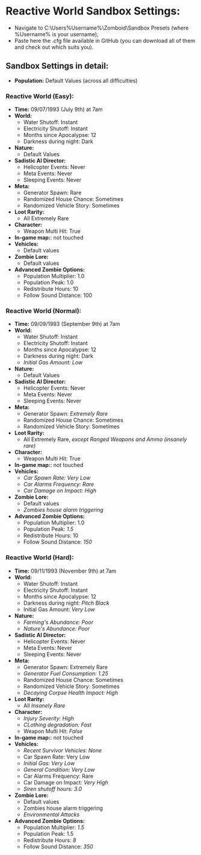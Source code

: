 # Reactive World Sandbox Settings:
- Navigate to C:\Users\%Username%\Zomboid\Sandbox Presets (where %Username% is your username);
- Paste here the .cfg file available in GitHub (you can download all of them and check out which suits you).

## Sandbox Settings in detail:
- **Population:** Default Values (across all difficulties)
### Reactive World (Easy):

- **Time:** 09/07/1993 (July 9th) at 7am
- **World:**
    - Water Shutoff: Instant
    - Electricity Shutoff: Instant
    - Months since Apocalypse: 12
    - Darkness during night: Dark
- **Nature:**
    - Default Values
- **Sadistic AI Director:**
    - Helicopter Events: Never
    - Meta Events: Never
    - Sleeping Events: Never
- **Meta:**
    - Generator Spawn: Rare
    - Randomized House Chance: Sometimes
    - Randomized Vehicle Story: Sometimes
- **Loot Rarity:**
    - All Extremely Rare
- **Character:**
    - Weapon Multi Hit: True
- **In-game map:**: not touched
- **Vehicles:**
    - Default values
- **Zombie Lore:**
    - Default values
- **Advanced Zombie Options:**
    - Population Multiplier: 1.0
    - Population Peak: 1.0
    - Redistribute Hours: 10
    - Follow Sound Distance: 100
### Reactive World (Normal):
- **Time:** 09/09/1993 (September 9th) at 7am
- **World:**
    - Water Shutoff: Instant
    - Electricity Shutoff: Instant
    - Months since Apocalypse: 12
    - Darkness during night: Dark
    - *Initial Gas Amount: Low*
- **Nature:**
    - Default Values
- **Sadistic AI Director:**
    - Helicopter Events: Never
    - Meta Events: Never
    - Sleeping Events: Never
- **Meta:**
    - Generator Spawn: *Extremely Rare*
    - Randomized House Chance: Sometimes
    - Randomized Vehicle Story: Sometimes
- **Loot Rarity:**
    - All Extremely Rare, *except Ranged Weapons and Ammo (insanely rare)*
- **Character:**
    - Weapon Multi Hit: True
- **In-game map:**: not touched
- **Vehicles:**
    - *Car Spawn Rate: Very Low*
    - *Car Alarms Frequency: Rare*
    - *Car Damage on Impact: High*
- **Zombie Lore:**
    - Default values
    - *Zombies house alarm triggering*
- **Advanced Zombie Options:**
    - Population Multiplier: 1.0
    - Population Peak: *1.5*
    - Redistribute Hours: 10
    - Follow Sound Distance: *150*
### Reactive World (Hard):
- **Time:** 09/11/1993 (November 9th) at 7am
- **World:**
    - Water Shutoff: Instant
    - Electricity Shutoff: Instant
    - Months since Apocalypse: 12
    - Darkness during night: *Pitch Black*
    - Initial Gas Amount: *Very Low*
- **Nature:**
    - *Farming's Abundance: Poor*
    - *Nature's Abundance: Poor*
- **Sadistic AI Director:**
    - Helicopter Events: Never
    - Meta Events: Never
    - Sleeping Events: Never
- **Meta:**
    - Generator Spawn: Extremely Rare
    - *Generator Fuel Consumption: 1.25*
    - Randomized House Chance: Sometimes
    - Randomized Vehicle Story: Sometimes
    - *Decaying Corpse Health Impact: High*
- **Loot Rarity:**
    - All *Insanely Rare*
- **Character:**
    - *Injury Severity: High*
    - *CLothing degradation: Fast*
    - Weapon Multi Hit: *False*
- **In-game map:**: not touched
- **Vehicles:**
    - *Recent Survivor Vehicles: None*
    - Car Spawn Rate: Very Low
    - *Initial Gas: Very Low*
    - *General Condition: Very Low*
    - Car Alarms Frequency: Rare
    - Car Damage on Impact: *Very High*
    - *Siren shutoff hours: 3.0*
- **Zombie Lore:**
    - Default values
    - Zombies house alarm triggering
    - *Environmental Attacks*
- **Advanced Zombie Options:**
    - Population Multiplier: *1.5*
    - Population Peak: 1.5
    - Redistribute Hours: *8*
    - Follow Sound Distance: *350*